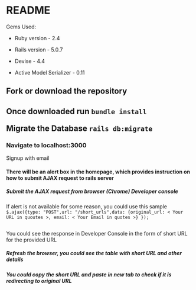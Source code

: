 # README

Gems Used: 

* Ruby version - 2.4

* Rails version - 5.0.7

* Devise - 4.4

* Active Model Serializer - 0.11

<h2>Fork or download the repository<h2>

<p>Once downloaded run <code>bundle install</code><p>	

<p>Migrate the Database <code>rails db:migrate </code> </p>

<h3>Navigate to localhost:3000</h3>
<span>Signup with email</span>
<h4>There will be an alert box in the homepage, which provides instruction on how to submit AJAX request to rails server</h4>
<h5>Submit the AJAX request from browser (Chrome) Developer console </h5>
<p>If alert is not available for some reason, you could use this sample 
	<code>$.ajax({type: "POST",url: "/short_urls",data: {original_url: < Your URL in quoutes >, email: < Your Email in quotes >} });
	</code>
</p>
<p>You could see the response in Developer Console in the form of short URL for the provided URL</p>
<h5>Refresh the browser, you could see the table with short URL and other details</h5>
<h5>You could copy the short URL and paste in new tab to check if it is redirecting to original URL</h5>


